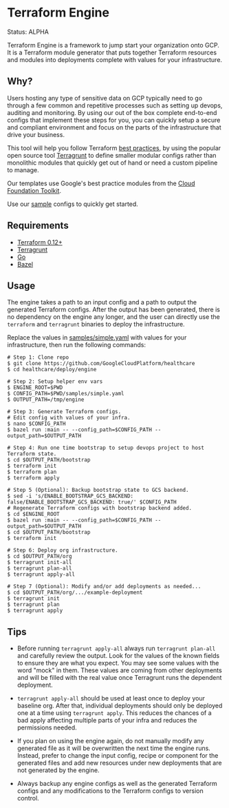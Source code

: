 # Terraform Engine

Status: ALPHA

Terraform Engine is a framework to jump start your organization onto GCP.
It is a Terraform module generator that puts together Terraform resources and
modules into deployments complete with values for your infrastructure.

## Why?

Users hosting any type of sensitive data on GCP typically need to go through a
few common and repetitive processes such as setting up devops, auditing and
monitoring. By using our out of the box complete end-to-end configs that
implement these steps for you, you can quickly setup a secure and compliant
environment and focus on the parts of the infrastructure that drive your
business.

This tool will help you follow Terraform
[best practices](https://www.hashicorp.com/resources/evolving-infrastructure-terraform-opencredo),
by using the popular open source tool
[Terragrunt](https://terragrunt.gruntwork.io/)
to define smaller modular configs rather than monolithic modules that quickly
get out of hand or need a custom pipeline to manage.

Our templates use Google's best practice modules from the
[Cloud Foundation Toolkit](https://cloud.google.com/foundation-toolkit).

Use our [sample](./samples) configs to quickly get started.

## Requirements

- [Terraform 0.12+](https://www.terraform.io/downloads.html)
- [Terragrunt](https://github.com/gruntwork-io/terragrunt/releases)
- [Go](https://golang.org/dl/)
- [Bazel](https://bazel.build/)

## Usage

The engine takes a path to an input config and a path to output the generated
Terraform configs. After the output has been generated, there is no dependency
on the engine any longer, and the user can directly use the `terraform` and
`terragrunt` binaries to deploy the infrastructure.

Replace the values in [samples/simple.yaml](./samples/simple.yaml) with values
for your infrastructure, then run the following commands:

```
# Step 1: Clone repo
$ git clone https://github.com/GoogleCloudPlatform/healthcare
$ cd healthcare/deploy/engine

# Step 2: Setup helper env vars
$ ENGINE_ROOT=$PWD
$ CONFIG_PATH=$PWD/samples/simple.yaml
$ OUTPUT_PATH=/tmp/engine

# Step 3: Generate Terraform configs.
# Edit config with values of your infra.
$ nano $CONFIG_PATH
$ bazel run :main -- --config_path=$CONFIG_PATH --output_path=$OUTPUT_PATH

# Step 4: Run one time bootstrap to setup devops project to host Terraform state.
$ cd $OUTPUT_PATH/bootstrap
$ terraform init
$ terraform plan
$ terraform apply

# Step 5 (Optional): Backup bootstrap state to GCS backend.
$ sed -i 's/ENABLE_BOOTSTRAP_GCS_BACKEND: false/ENABLE_BOOTSTRAP_GCS_BACKEND: true/' $CONFIG_PATH
# Regenerate Terraform configs with bootstrap backend added.
$ cd $ENGINE_ROOT
$ bazel run :main -- --config_path=$CONFIG_PATH --output_path=$OUTPUT_PATH
$ cd $OUTPUT_PATH/bootstrap
$ terraform init

# Step 6: Deploy org infrastructure.
$ cd $OUTPUT_PATH/org
$ terragrunt init-all
$ terragrunt plan-all
$ terragrunt apply-all

# Step 7 (Optional): Modify and/or add deployments as needed...
$ cd $OUTPUT_PATH/org/.../example-deployment
$ terragrunt init
$ terragrunt plan
$ terragrunt apply
```

## Tips

- Before running `terragrunt apply-all` always run `terragrunt plan-all` and
  carefully review the output. Look for the values of the known fields to ensure
  they are what you expect. You may see some values with the word "mock" in
  them. These values are coming from other deployments and will be filled with
  the real value once Terragrunt runs the dependent deployment.

- `terragrunt apply-all` should be used at least once to deploy your baseline
  org. After that, individual deployments should only be deployed one at a time
  using `terragrunt apply`. This reduces the chances of a bad apply affecting
  multiple parts of your infra and reduces the permissions needed.

- If you plan on using the engine again, do not manually modify any generated
  file as it will be overwritten the next time the engine runs. Instead, prefer
  to change the input config, recipe or component for the generated files and
  add new resources under new deployments that are not generated by the engine.

- Always backup any engine configs as well as the generated Terraform configs
  and any modifications to the Terraform configs to version control.
